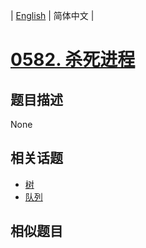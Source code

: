 
| [English](README_EN.md) | 简体中文 |
# [0582. 杀死进程](https://leetcode-cn.com/problems/kill-process/)
## 题目描述
None
## 相关话题
- [树](https://leetcode-cn.com/tag/tree)
- [队列](https://leetcode-cn.com/tag/queue)
## 相似题目

